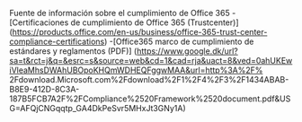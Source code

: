 
Fuente de información sobre el cumplimiento de Office 365
-[Certificaciones de cumplimiento de Office 365 (Trustcenter)] (https://products.office.com/en-us/business/office-365-trust-center-compliance-certifications)
-[Office365 marco de cumplimiento de estándares y reglamentos (PDF)] (https://www.google.dk/url?sa=t&rct=j&q=&esrc=s&source=web&cd=1&cad=rja&uact=8&ved=0ahUKEwiVleaMhsDWAhUBOpoKHQmWDHEQFggwMAA&url=http%3A%2F% 2Fdownload.Microsoft.com%2Fdownload%2F1%2F4%2F3%2F1434ABAB-B8E9-412D-8C3A-187B5FCB7A2F%2FCompliance%2520Framework%2520document.pdf&USG=AFQjCNGqqtp_GA4DkPeSvr5MHxJt3GNy1A)
